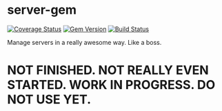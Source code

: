 server-gem
==========

[![Coverage Status](https://coveralls.io/repos/rex/server-gem/badge.png)](https://coveralls.io/r/rex/server-gem)
[![Gem Version](https://badge.fury.io/rb/server.png)](http://badge.fury.io/rb/server)
[![Build Status](https://travis-ci.org/rex/server-gem.png?branch=master)](https://travis-ci.org/rex/server-gem)

Manage servers in a really awesome way. Like a boss.

NOT FINISHED. NOT REALLY EVEN STARTED. WORK IN PROGRESS. DO NOT USE YET.
===